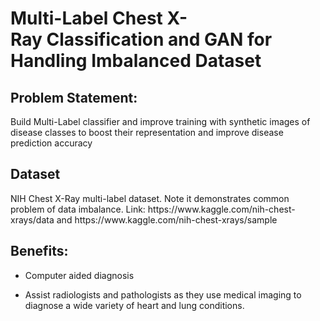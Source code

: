 <h1> Multi-Label Chest X-Ray Classification and GAN for Handling Imbalanced Dataset 

<h2> Problem Statement: </h2> 
Build Multi-Label classifier and improve training with synthetic images of disease classes to boost their representation and improve disease prediction accuracy

<h2> Dataset </h2>
NIH Chest X-Ray multi-label dataset. Note it demonstrates common problem of data imbalance. Link: https://www.kaggle.com/nih-chest-xrays/data and https://www.kaggle.com/nih-chest-xrays/sample

<h2> Benefits: </h2>

- Computer aided diagnosis

- Assist radiologists and pathologists as they use medical imaging to diagnose a wide variety of heart and lung conditions.
